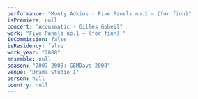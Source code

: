 ```yaml
---
performance: "Monty Adkins - Five Panels no.1 – (for finn)"
isPremiere: null
concert: "Acousmatic - Gilles Gobeil"
work: "Five Panels no.1 – (for finn) "
isCommission: false
isResidency: false
work_year: "2008"
ensemble: null
season: "2007-2008: GEMDays 2008"
venue: "Drama Studio 1"
person: null
country: null
---
```


